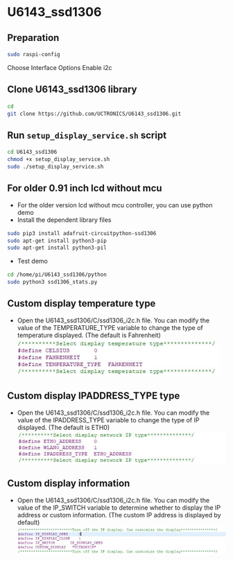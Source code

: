 # U6143_ssd1306
## Preparation
```bash
sudo raspi-config
```
Choose Interface Options 
Enable i2c

##  Clone U6143_ssd1306 library 
```bash
cd
git clone https://github.com/UCTRONICS/U6143_ssd1306.git
```
## Run `setup_display_service.sh` script
```bash
cd U6143_ssd1306
chmod +x setup_display_service.sh
sudo ./setup_display_service.sh
```
## For older 0.91 inch lcd without mcu 
- For the older version lcd without mcu controller, you can use python demo
- Install the dependent library files
```bash
sudo pip3 install adafruit-circuitpython-ssd1306
sudo apt-get install python3-pip
sudo apt-get install python3-pil
```
- Test demo 
```bash 
cd /home/pi/U6143_ssd1306/python 
sudo python3 ssd1306_stats.py
```

## Custom display temperature type 
- Open the U6143_ssd1306/C/ssd1306_i2c.h file. You can modify the value of the TEMPERATURE_TYPE variable to change the type of temperature displayed. (The default is Fahrenheit)
![EasyBehavior](https://github.com/UCTRONICS/pic/blob/master/OLED/select_temperature.jpg)


## Custom display IPADDRESS_TYPE type 
- Open the U6143_ssd1306/C/ssd1306_i2c.h file. You can modify the value of the IPADDRESS_TYPE variable to change the type of IP displayed. (The default is ETH0)
![EasyBehavior](https://github.com/UCTRONICS/pic/blob/master/OLED/select_ip.jpg)

## Custom display information 
- Open the U6143_ssd1306/C/ssd1306_i2c.h file. You can modify the value of the IP_SWITCH variable to determine whether to display the IP address or custom information. (The custom IP address is displayed by default)
![EasyBehavior](https://github.com/UCTRONICS/pic/blob/master/OLED/custom_display.jpg)





